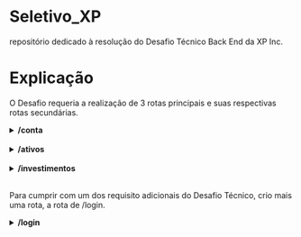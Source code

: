 # Seletivo_XP
repositório dedicado à resolução do Desafio Técnico Back End da XP Inc.

# Explicação

O Desafio requeria a realização de 3 rotas principais e suas respectivas rotas secundárias.</br>

<details>
    <summary> <strong> /conta </strong> </summary> <br/>

**GET /:codCliente** -> responsável por consultar o saldo do cliente especificado pelo ID:codCliente presente na url, retornando o seguinte objeto:<br/>
```javascript
        {
            "codCliente": 1,    // ID do cliente.
            "saldo": "1475.00"  // saldo do cliente 1.
        }
```

**POST /saque** -> responsável por descontar um valor X do saldo do cliente. Recebendo o seguinte objeto no body:<br/>
```javascript
        {
            "codCliente": 2, // IDentificador do cliente no database.
            "valor": 74.90  // valor a ser descontado_sacado da conta 2.
        }
```

**POST /deposito**  -> responsável por depositar um valor X no saldo do cliente. Recebendo o seguinte objeto no body:</br>
```javascript
        {
            "codCliente": 3, // IDentificador do cliente no database.
            "valor": 225.30  // valor a ser depositado na conta 3.
        }
```
</details></br>



<details>
    <summary> <strong> /ativos </strong> </summary> <br/></br>

**GET /:codAtivo** -> responsável por consultar todas as informações referentes ao ativo identificado na url. </br>
```javascript
        {
            "codAtivo": 65,  // IDentificador do ativo.
            "qtdeAtivo": 49, // quantidade do ativo 65 disponível para venda na corretora.
            "valor": "12.50" // preço de cada ação do ativo 65.
        }
```

**GET /cliente/:codCliente** -> responsável por consultar todos os ativos que o cliente de ID X, especificado na url, possui naquela corretora, retornando um array de objeto, como por exemplo:</br>
```javascript
        [
            {
                "codCliente": 1,
                "codAtivo": 65,
                "qtdeAtivo": 0,
                "valor": 12.50,
            },
            {
                "codCliente": 1,
                "codAtivo": 73,
                "qtdeAtivo": 10,
                "valor": 2.50
            }
        ]
```
</details></br>

<details>
    <summary> <strong> /investimentos </strong> </summary> <br/></br>

**POST /vender** </br>
Responsável por vender X ativos de determinado cliente de acordo com sua carteira. Recebe o seguinte objeto no body:</br>
```javascript
        {
            "codCliente": 1, // conta do cliente que vai vender os ativos.
            "codAtivo": 65,  // código do ativo que será vendido.
            "qtdeAtivo": 9  // quantidade de ativos que será vendida.
        }
```

**POST /comprar** </br>

Responsável por comprar X ações de ativo X por determinado cliente. Recebe o seguinte objeto no body:<br/>
 ```javascript
        {
            "codCliente": 1,  // IDentificador do cliente que realiza a compra.
            "codAtivo": 65,   // IDentificador do ativo sendo comprado.
            "qtdeAtivo": 100  // quantidade de ativos a serem comprados.
        }
```
</details>

</br>

Para cumprir com um dos requisito adicionais do Desafio Técnico, crio mais uma rota, a rota de /login.</br>

<details>
    <summary> <strong> /login </strong> </summary> <br/></br>

**POST /** </br>

Responsável por verificar a existência de cliente X no sistema da corretora e gerar um token de permissão para transações e navegação dentro da conta. Recebe o seguinte objeto no body::
```javascript
    {
        "email": "joaosilva@gmail.com",
        "password": "12345678"
    }
```
</br>

 E retorna o token:

```javascript
    {
        "token": "eyJhbGciOiJIUzI1NiIsInR5cCI6IkpXVCJ9.eyJlbWFpbCI6ImpvYW9zaWx2YUBnbWFpbC5jb20iLCJzZW5oYSI6IjM0NTU2Nzg4IiwiaWF0IjoxNjU4Njg3NDA2LCJleHAiOjE2NTg2OTEwMDZ9.tgvirutyh2yZRAaJY90TLgDzNNiDwAgfFvzh2AqbPpU"
    }
```

> Este token deve ser utilizado em todas as rotas da aplicação na Key Authorization do Header.


</details>